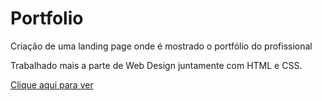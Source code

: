 # Portfolio 

Criação de uma landing page onde é mostrado o portfólio do profissional 

Trabalhado mais a parte de Web Design juntamente com HTML e CSS.

[Clique aqui para ver]()